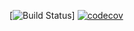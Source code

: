 [![Build Status](https://travis-ci.org/squistbe/LDSCallingMatrix.svg?branch=master)]
[![codecov](https://codecov.io/gh/squistbe/LDSCallingMatrix/branch/master/graph/badge.svg)](https://codecov.io/gh/squistbe/LDSCallingMatrix)
